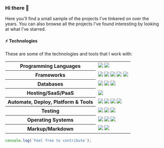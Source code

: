 ### Hi there 👋

Here you'll find a small sample of the projects I've tinkered on over the years. You can also browse all the projects I've found interesting by looking at what I've starred.


#### ⚡ Technologies

These are some of the technologies and tools that I work with:

<table style="width:100%">
 <tr>
    <th>Programming Languages</th>
    <td> 
      <img src="https://img.shields.io/badge/-JavaScript-black?logo=javascript&style=flat" />
<!--       <img src="https://img.shields.io/badge/-TypeScript-007ACC?style=flat-square&logo=typescript&logoColor=white" />       -->
      <img src="https://img.shields.io/badge/-Java-e61f24?logo=Java&logoColor=white&style=flat" />
<!--       <img src="https://img.shields.io/badge/-PHP-787CB5?style=flat-square&logo=PHP&logoColor=black" />
      <img src="https://img.shields.io/badge/-C++-787CB5?style=flat-square&logo=c%2B%2B&logoColor=Crayola" />
      <img src="https://img.shields.io/badge/-Python-ffff47?style=flat-square&logo=python" />       -->
   </td>
  </tr>
  <tr>
    <th>Frameworks</th>
    <td>
      <img src="https://img.shields.io/badge/-Node.js-339933?logo=Node.js&logoColor=white&style=flat" />
      <img src="https://img.shields.io/badge/-Express.js-000000?logo=express&logoColor=white&style=flat" />
      <img src="https://img.shields.io/badge/Spring_Boot-grey.svg?logo=spring-boot&logoColor=light-green&style=flat" />
      <img src="https://img.shields.io/badge/-React.js-black?logo=react&logoColor=Crayola&style=flat" />
      <img src="https://img.shields.io/badge/-redux-black?logo=redux&logoColor=violet&style=flat" />
    </td>
  </tr>
  <tr>
    <th>Databases</th>
    <td>
      <img src="https://img.shields.io/badge/-MongoDB-black?logo=mongodb&style=flat" />
      <img src="https://img.shields.io/badge/PostgreSQL-316192.svg?logo=postgresql&logoColor=white&style=flat" />
      <img src="https://img.shields.io/badge/-MySQL-4479A1?logo=mysql&logoColor=white&style=flat" />
<!--       <img src="https://img.shields.io/badge/SQLite-07405E?style=flat-square&logo=sqlite&logoColor=white" />
      <img src="https://img.shields.io/badge/-Redis-DC382D?style=flat-square&logo=redis&logoColor=white" /> -->
    </td>
  </tr>
  <tr>
    <th>Hosting/SaaS/PaaS</th>
    <td>
<!--       <img src="https://img.shields.io/badge/Firebase-FFCA28?style=flat-square&logo=firebase&logoColor=white" /> -->
      <img src="https://img.shields.io/badge/heroku%20-%23430098.svg?logo=heroku&logoColor=white&style=flat" />
    </td>
  </tr>
  <tr>
    <th>Automate, Deploy, Platform & Tools</th>
    <td>
      <img src="https://img.shields.io/badge/-Docker-2496ED?logo=docker&logoColor=white&style=flat" />
<!--       <img src="https://img.shields.io/badge/-Jenkins-DC382D?style=flat-square&logo=jenkins&logoColor=white" /> -->
      <img src="https://img.shields.io/badge/-Git-black?logo=git&style=flat" /> 
      <img src="https://img.shields.io/badge/nginx%20-%23009639.svg?logo=nginx&logoColor=white&style=flat" /> 
      <img src="https://img.shields.io/badge/-GitHub-181717?logo=github&style=flat" />
    </td>
  </tr>
  <tr>
    <th>Testing</th>
    <td>
<!--       <img src="https://img.shields.io/badge/-Mocha-%238D6748?style=flat-square&logo=mocha&logoColor=white" /> -->
      <img src="https://img.shields.io/badge/-JUnit-25A162?logo=JUnit5&logoColor=black&style=flat" />
      <img src="https://img.shields.io/badge/-Jest-C21325?logo=Jest&logoColor=black&style=flat" />
      <img src="https://img.shields.io/badge/-Cypress-17202C?logo=Cypress&style=flat" />
    </td>
  </tr>
  <tr>
    <th>Operating Systems</th>
    <td>
      <img src="https://img.shields.io/badge/Linux-FCC624?logo=linux&logoColor=black&style=flat" />
      <img src="https://img.shields.io/badge/Windows-0078D6?logo=windows&logoColor=white&style=flat" />
      <img src="https://img.shields.io/badge/mac%20os-000000.svg?logo=apple&logoColor=white&style=flat" />
    </td>
  </tr>
  <tr>
    <th>Markup/Markdown</th>
    <td>
      <img src="https://img.shields.io/badge/-HTML5-E34F26?logo=html5&logoColor=white&style=flat" />
<!--       <img src="https://img.shields.io/badge/Markdown-%23000000.svg?&style=flat-square&logo=markdown&logoColor=white" /> -->
      <img src="https://img.shields.io/badge/-CSS3-1572B6?logo=css3&style=flat" />
    </td>
  </tr>
<!--   <tr>
    <th>Others</th>
    <td>
      <img src="https://img.shields.io/badge/-RaspberryPi-C51A4A?style=flat-square&logo=raspberry-pi&logoColor=white" />
      <img src="https://img.shields.io/badge/-Arduino-00979D?style=flat-square&logo=Arduino&logoColor=white" />
    </td>
  </tr> -->
  
</table>

<!-- #### :octocat:  My Github Stats

<p align="center">
  <a href="https://github.com/Rodrigowsky">
    <img align="center" src="https://github-readme-stats.vercel.app/api?username=Rodrigowsky&show_icons=true&theme=algolia" />
  </a>
</p>
<p align="center">
<a href="https://github.com/Rodrigowsky">
  <img align="center" src="https://github-readme-streak-stats.herokuapp.com/?user=Rodrigowsky&theme=algolia#version3" />
</a>
</p>


####  -->
```javascript
console.log(`Feel free to contribute`);
```

<!--
**Rodrigowsky/Rodrigowsky** is a ✨ _special_ ✨ repository because its `README.md` (this file) appears on your GitHub profile.

Here are some ideas to get you started:

- 🔭 I’m currently working on ...
- 🌱 I’m currently learning ...
- 👯 I’m looking to collaborate on ...
- 🤔 I’m looking for help with ...
- 💬 Ask me about ...
- 📫 How to reach me: ...
- 😄 Pronouns: ...
- ⚡ Fun fact: ...
-->
